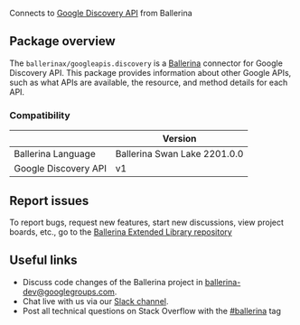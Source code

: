 Connects to [Google Discovery API](https://developers.google.com/discovery/v1/reference) from Ballerina

## Package overview
The `ballerinax/googleapis.discovery` is a [Ballerina](https://ballerina.io/) connector for Google Discovery API.
This package provides information about other Google APIs, such as what APIs are available, the resource, and method details for each API.

### Compatibility
|                                   | Version                         |
|-----------------------------------|---------------------------------|
| Ballerina Language                | Ballerina Swan Lake 2201.0.0      | 
| Google Discovery API              | v1                              |

## Report issues
To report bugs, request new features, start new discussions, view project boards, etc., go to the [Ballerina Extended Library repository](https://github.com/ballerina-platform/ballerina-extended-library)

## Useful links
- Discuss code changes of the Ballerina project in [ballerina-dev@googlegroups.com](mailto:ballerina-dev@googlegroups.com).
- Chat live with us via our [Slack channel](https://ballerina.io/community/slack/).
- Post all technical questions on Stack Overflow with the [#ballerina](https://stackoverflow.com/questions/tagged/ballerina) tag
